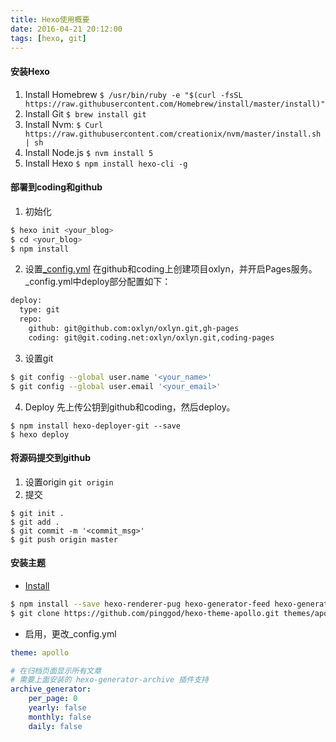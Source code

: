 ```yaml
---
title: Hexo使用概要
date: 2016-04-21 20:12:00
tags: [hexo, git]
---
```


#### 安装Hexo

1. Install Homebrew
`$ /usr/bin/ruby -e "$(curl -fsSL https://raw.githubusercontent.com/Homebrew/install/master/install)"
`
2. Install Git
`$ brew install git`
3. Install Nvm:
`$ Curl https://raw.githubusercontent.com/creationix/nvm/master/install.sh | sh`
4. Install Node.js
`$ nvm install 5`
5. Install Hexo
`$ npm install hexo-cli -g`

<!--more-->

#### 部署到coding和github

1. 初始化
``` bash
$ hexo init <your_blog>
$ cd <your_blog>
$ npm install
```
2. 设置[_config.yml](https://hexo.io/docs/configuration.html)
   在github和coding上创建项目oxlyn，并开启Pages服务。_config.yml中deploy部分配置如下：
``` bash
deploy:
  type: git
  repo: 
    github: git@github.com:oxlyn/oxlyn.git,gh-pages
    coding: git@git.coding.net:oxlyn/oxlyn.git,coding-pages
```

3. 设置git
```bash
$ git config --global user.name '<your_name>'
$ git config --global user.email '<your_email>'
```
4. Deploy
先上传公钥到github和coding，然后deploy。
```
$ npm install hexo-deployer-git --save
$ hexo deploy
```

#### 将源码提交到github

1. 设置origin
`git origin`
2. 提交
```
$ git init .
$ git add .
$ git commit -m '<commit_msg>'
$ git push origin master
```

#### 安装主题


* [Install](https://github.com/pinggod/hexo-theme-apollo)
```bash
$ npm install --save hexo-renderer-pug hexo-generator-feed hexo-generator-sitemap hexo-browsersync hexo-generator-archive
$ git clone https://github.com/pinggod/hexo-theme-apollo.git themes/apollo
```
* 启用，更改_config.yml
```yaml
theme: apollo

# 在归档页面显示所有文章
# 需要上面安装的 hexo-generator-archive 插件支持
archive_generator:
    per_page: 0
    yearly: false
    monthly: false
    daily: false
```